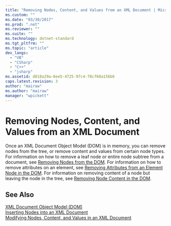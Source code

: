 ```yaml
---
title: "Removing Nodes, Content, and Values from an XML Document | Microsoft Docs"
ms.custom: ""
ms.date: "03/30/2017"
ms.prod: ".net"
ms.reviewer: ""
ms.suite: ""
ms.technology: dotnet-standard
ms.tgt_pltfrm: ""
ms.topic: "article"
dev_langs: 
  - "VB"
  - "CSharp"
  - "C++"
  - "jsharp"
ms.assetid: d818a29a-6ee5-4725-97c4-78cf60a156b6
caps.latest.revision: 3
author: "mairaw"
ms.author: "mairaw"
manager: "wpickett"
---
```

# Removing Nodes, Content, and Values from an XML Document
Once an XML Document Object Model (DOM) is in memory, you can remove nodes from the tree, or remove content and values from certain node types. For information on how to remove a leaf node or entire node subtree from a document, see [Removing Nodes from the DOM](../../../../docs/standard/data/xml/removing-nodes-from-the-dom.md). For information on how to remove attributes on an element, see [Removing Attributes from an Element Node in the DOM](../../../../docs/standard/data/xml/removing-attributes-from-an-element-node-in-the-dom.md). For information on removing content of a node but leaving the node in the tree, see [Removing Node Content in the DOM](../../../../docs/standard/data/xml/removing-node-content-in-the-dom.md).  
  
## See Also  
 [XML Document Object Model (DOM)](../../../../docs/standard/data/xml/xml-document-object-model-dom.md)   
 [Inserting Nodes into an XML Document](../../../../docs/standard/data/xml/inserting-nodes-into-an-xml-document.md)   
 [Modifying Nodes, Content, and Values in an XML Document](../../../../docs/standard/data/xml/modifying-nodes-content-and-values-in-an-xml-document.md)